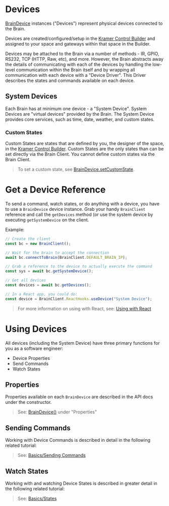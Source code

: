 # Devices

[BrainDevice](../docs/BrainDevice.html) instances ("Devices") represent physical devices connected to the Brain.

Devices are created/configured/setup in the [Kramer Control Builder](https://kramercontrol.com/builder/) and assigned to your space and gateways within that space in the Builder.

Devices may be attached to the Brain via a number of methods - IR, GPIO, RS232, TCP (HTTP, Raw, etc), and more. However, the Brain abstracts away the details of communicating with each of the devices by handling the low-level communication within the Brain itself and by wrapping all communication with each device with a "Device Driver". This Driver describes the states and commands available on each device.

## System Devices

Each Brain has at minimum one device - a "System Device". System Devices are "virtual devices" provided by the Brain. The System Device provides core services, such as time, date, weather, and custom states. 

### Custom States
Custom States are states that are defined by you, the designer of the space, in the [Kramer Control Builder](https://kramercontrol.com/builder/). Custom States are the only states than can be set directly via the Brain Client. You cannot define custom states via the Brain Client.

> To set a custom state, see [BrainDevice.setCustomState](./BrainDevice.html#setCustomState).

# Get a Device Reference

To send a command, watch states, or do anything with a device, you have to use a `BrainDevice` device instance. Grab your handy `BrainClient` reference and call the `getDevices` method (or use the system device by executing `getSystemDevice` on the client.

Example:
```javascript
// Create the client
const bc = new BrainClient();

// Wait for the brain to accept the connection
await bc.connectToBrain(BrainClient.DEFAULT_BRAIN_IP);

// Grab a reference to the device to actually execute the command
const sys = await bc.getSystemDevice();

// Get all devices
const devices = await bc.getDevices();

// In a React app, you could do:
const device = BrainClient.ReactHooks.useDevice("System Device");
```

> For more information on using with React, see: [Using with React](./tutorial-500-ReactUsage.html)

# Using Devices

All devices (including the System Device) have three primary functions for you as a software engineer:

* Device Properties
* Send Commands
* Watch States

## Properties

Properties available on each `BrainDevice` are described in the API docs under the constructor.

> See: [BrainDevice()](./BrainDevice.html#BrainDevice) under "Properties"

## Sending Commands

Working with Device Commands is described in detail in the following related tutorial:

> See: [Basics/Sending Commands](./tutorial-400-SendingCommands.html)

## Watch States

Working with and watching Device States is described in greater detail in the following related tutorial:

> See: [Basics/States](./tutorial-300-States.html)

